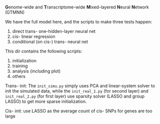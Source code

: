 **G**enome-wide and **T**ranscriptome-wide **M**ixed-layered **N**eural **N**etwork (GTMNN)

We have the full model here, and the scripts to make three tests happen:

1. direct trans- one-hidden-layer neural net
2. cis- linear regression
3. conditional (on cis-) trans- neural net

This dir contains the following scripts:

1. initialization
2. training
3. analysis (including plot)
4. others

Trans- init: The `init_simu.py` simply uses PCA and linear-system solver to init the simulated data, while the `init_real_1.py` (for second layer) and `init_real_2.py` (for first layer) use sparsity solver (LASSO and group LASSO) to get more sparse initialization.


Cis- init: use LASSO as the average count of cis- SNPs for genes are too large




